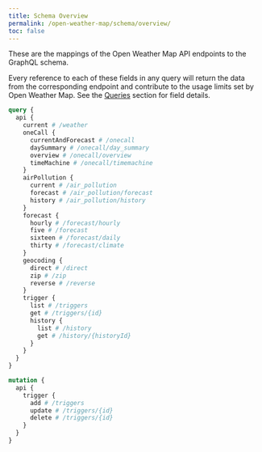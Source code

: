 ```yaml
---
title: Schema Overview
permalink: /open-weather-map/schema/overview/
toc: false
---
```


These are the mappings of the Open Weather Map API endpoints to the GraphQL schema.

Every reference to each of these fields in any query will return the data from the corresponding endpoint and contribute to the usage limits set by Open Weather Map. See the [Queries](/open-weather-map/queries) section for field details.

```graphql
query {
  api {
    current # /weather
    oneCall {
      currentAndForecast # /onecall
      daySummary # /onecall/day_summary
      overview # /onecall/overview
      timeMachine # /onecall/timemachine
    }
    airPollution {
      current # /air_pollution
      forecast # /air_pollution/forecast
      history # /air_pollution/history
    }
    forecast {
      hourly # /forecast/hourly
      five # /forecast
      sixteen # /forecast/daily
      thirty # /forecast/climate
    }
    geocoding {
      direct # /direct
      zip # /zip
      reverse # /reverse
    }
    trigger {
      list # /triggers
      get # /triggers/{id}
      history {
        list # /history
        get # /history/{historyId}
      }
    }
  }
}
```

```graphql
mutation {
  api {
    trigger {
      add # /triggers
      update # /triggers/{id}
      delete # /triggers/{id}
    }
  }
}
```
